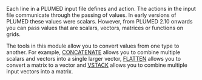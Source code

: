 Each line in a PLUMED input file defines and action. The actions in the input file communicate through the passing of values.
In early versions of PLUMED these values were scalars.  However, from PLUMED 2.10 onwards you can pass values that are scalars, 
vectors, matrices or functions on grids.  

The tools in this module allow you to convert values from one type to another.  For example, [CONCATENATE](CONCATENATE.md) allows you 
to combine multiple scalars and vectors into a single larger vector, [FLATTEN](FLATTEN.md) allows you to convert a matrix to a vector 
and [VSTACK](VSTACK.md) allows you to combine multiple input vectors into a matrix. 

